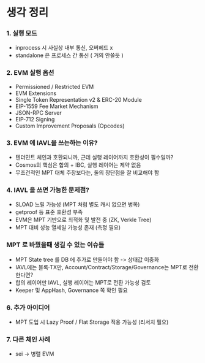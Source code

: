 # 생각 정리

### 1. 실행 모드
- inprocess 시 사실상 내부 통신, 오버헤드 x
- standalone 은 프로세스 간 통신 ( 거의 안쓸듯 )

### 2. EVM 실행 옵션
- Permissioned / Restricted EVM
- EVM Extensions
- Single Token Representation v2 & ERC-20 Module
- EIP-1559 Fee Market Mechanism
- JSON-RPC Server
- EIP-712 Signing
- Custom Improvement Proposals (Opcodes)

### 3. EVM 에 IAVL을 쓰는하는 이유?
- 텐더민트 체인과 호환되니까, 근데 실행 레이어까지 호환성이 필수일까?
- Cosmos의 핵심은 합의 + IBC, 실행 레이어는 제약 없음
- 무조건적인 MPT 대체 주장보다는, 둘의 장단점을 잘 비교해야 함

### 4. IAVL 을 쓰면 가능한 문제점?
- SLOAD 느릴 가능성 (MPT 처럼 별도 캐시 없으면 병목)
- getproof 등 표준 호환성 부족
- EVM은 MPT 기반으로 최적화 및 발전 중 (ZK, Verkle Tree)
- MPT 대비 성능 열세일 가능성 존재 (측정 필요)

### MPT 로 바꿨을때 생길 수 있는 이슈들
- MPT State tree 를 DB 에 추가로 만들어야 함 -> 상태값 이중화
- IAVL에는 블록·TX만, Account/Contract/Storage/Governance는 MPT로 전환한다면?
- 합의 레이어만 IAVL, 실행 레이어는 MPT로 전환 가능성 검토
- Keeper 및 AppHash, Governance 쪽 확인 필요

### 6. 추가 아이디어
- MPT 도입 시 Lazy Proof / Flat Storage 적용 가능성 (리서치 필요)

### 7. 다른 체인 사례
- sei → 병렬 EVM